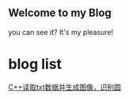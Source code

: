 ## Welcome to my Blog
you can see it?
It's my pleasure!
# blog list
[C++读取txt数据并生成图像，识别圆](https://yangli-os.github.io//2022-4-13 "C++读取txt数据并生成图像，识别圆")
